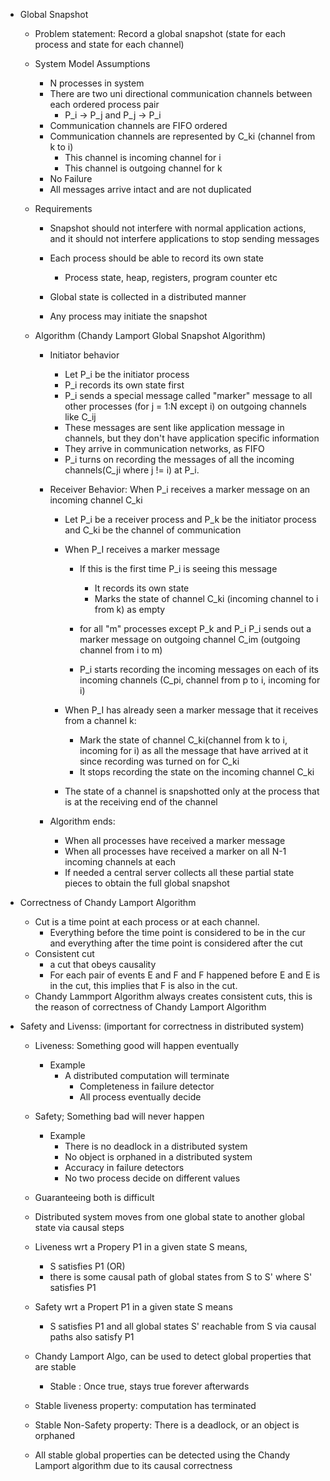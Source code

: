 - Global Snapshot
    - Problem statement: Record a global snapshot (state for each process and state for each channel)
    - System Model Assumptions
        - N processes in system
        - There are two uni directional communication channels between each ordered process pair
            - P_i -> P_j and P_j -> P_i
        - Communication channels are FIFO ordered
        - Communication channels are represented by C_ki (channel from k to i)
            - This channel is incoming channel for i
            - This channel is outgoing channel for k
        - No Failure
        - All messages arrive intact and are not duplicated
    
    - Requirements
        - Snapshot should not interfere with normal application actions, and it should not interfere applications to stop
        sending messages
          
        - Each process should be able to record its own state
            - Process state, heap, registers, program counter etc
        - Global state is collected in a distributed manner
        - Any process may initiate the snapshot
    
    - Algorithm (Chandy Lamport Global Snapshot Algorithm)
        - Initiator behavior
            - Let P_i be the initiator process
            - P_i records its own state first
            - P_i sends a special message called "marker" message to all other processes (for j = 1:N except i) on outgoing channels like C_ij
            - These messages are sent like application message in channels, but they don't have application specific information
            - They arrive in communication networks, as FIFO
            - P_i turns on recording the messages of all the incoming channels(C_ji where j != i) at P_i. 
    
        - Receiver Behavior: When P_i receives a marker message on an incoming channel C_ki
            - Let P_i be a receiver process and P_k be the initiator process and C_ki be the channel of communication
            - When P_I receives a marker message
                - If this is the first time P_i is seeing this message
                    - It records its own state 
                    - Marks the state of channel C_ki (incoming channel to i from k) as empty
    
                - for all "m"  processes except P_k and P_i
                    P_i sends out a marker message on outgoing channel C_im (outgoing channel from i to m)
                  
                - P_i starts recording the incoming messages on each of its incoming channels (C_pi, channel from p to i, incoming for i)
            
            - When P_I has already seen a marker message that it receives from a channel k:
                - Mark the state of channel C_ki(channel from k to i, incoming for i)
                as all the message that have arrived at it since recording was turned on for C_ki
                - It stops recording the state on the incoming channel C_ki
              
            - The state of a channel is snapshotted only at the process that is at the receiving end of the channel
              
        - Algorithm ends:
            - When all processes have received a marker message
            - When all processes have received a marker on all N-1 incoming channels at each
            - If needed a central server collects all these partial state pieces to obtain the full global snapshot
    
- Correctness of Chandy Lamport Algorithm
    - Cut is a time point at each process or at each channel.
        - Everything before the time point is considered to be in the cur and everything after the time point is considered after the cut
    - Consistent cut
        - a cut that obeys causality
        - For each pair of events E and F and F happened before E and E is in the cut, this implies that F is also in the cut.
    - Chandy Lammport Algorithm always creates consistent cuts, this is the reason of correctness of Chandy Lamport Algorithm
    
- Safety and Livenss: (important for correctness in distributed system)
    - Liveness: Something good will happen eventually
        - Example 
          - A distributed computation will terminate
            - Completeness in failure detector
            - All process eventually decide 
    - Safety; Something bad will never happen
        - Example
            - There is no deadlock in a distributed system
            - No object is orphaned in a distributed system
            - Accuracy in failure detectors
            - No two process decide on different values
    - Guaranteeing both is difficult
    - Distributed system moves from one global state to another global state via causal steps
    - Liveness wrt a Propery P1 in a given state S means, 
        - S satisfies P1 (OR)
        - there is some causal path of global states from S to S' where S' satisfies P1
    
    - Safety wrt a Propert P1 in a given state S means
        - S satisfies P1 and all global states S' reachable from S via causal paths also satisfy P1
    - Chandy Lamport Algo, can be used to detect global properties that are stable
        - Stable : Once true, stays true forever afterwards
    - Stable liveness property: computation has terminated
    - Stable Non-Safety property: There is a deadlock, or an object is orphaned
    - All stable global properties can be detected using the Chandy Lamport algorithm due to its causal correctness
    
                        
    